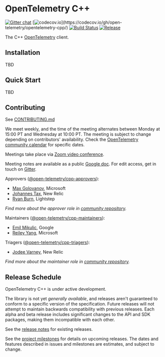 # OpenTelemetry C++

[![Gitter chat](https://badges.gitter.im/open-telemetry/opentelemetry-cpp.svg)](https://gitter.im/open-telemetry/opentelemetry-cpp?utm_source=badge&utm_medium=badge&utm_campaign=pr-badge&utm_content=badge)
[![codecov.io](https://codecov.io/gh/open-telemetry/opentelemetry-cpp/branch/master/graphs/badge.svg?)](https://codecov.io/gh/open-telemetry/opentelemetry-cpp/)
[![Build Status](https://action-badges.now.sh/open-telemetry/opentelemetry-cpp)](https://github.com/open-telemetry/opentelemetry-cpp/actions)
[![Release](https://img.shields.io/github/v/release/open-telemetry/opentelemetry-cpp?include_prereleases&style=)](https://github.com/open-telemetry/opentelemetry-cpp/releases/)

The C++ [OpenTelemetry](https://opentelemetry.io/) client.

## Installation

TBD

## Quick Start

TBD

## Contributing

See [CONTRIBUTING.md](CONTRIBUTING.md)

We meet weekly, and the time of the meeting alternates between Monday at 15:00
PT and Wednesday at 10:00 PT. The meeting is subject to change depending on
contributors' availability. Check the [OpenTelemetry community
calendar](https://calendar.google.com/calendar/embed?src=google.com_b79e3e90j7bbsa2n2p5an5lf60%40group.calendar.google.com)
for specific dates.

Meetings take place via [Zoom video conference](https://zoom.us/j/8203130519).

Meeting notes are available as a public [Google doc](https://docs.google.com/document/d/1i1E4-_y4uJ083lCutKGDhkpi3n4_e774SBLi9hPLocw/edit?usp=sharing). For edit access, get in touch on [Gitter](https://gitter.im/open-telemetry/opentelemetry-cpp).

Approvers ([@open-telemetry/cpp-approvers](https://github.com/orgs/open-telemetry/teams/cpp-approvers)):

- [Max Golovanov](https://github.com/maxgolov), Microsoft
- [Johannes Tax](https://github.com/pyohannes), New Relic
- [Ryan Burn](https://github.com/rnburn), Lightstep

*Find more about the approver role in [community repository](https://github.com/open-telemetry/community/blob/master/community-membership.md#approver).*

Maintainers ([@open-telemetry/cpp-maintainers](https://github.com/orgs/open-telemetry/teams/cpp-maintainers)):

- [Emil Mikulic](https://github.com/g-easy), Google
- [Reiley Yang](https://github.com/reyang), Microsoft

Triagers ([@open-telemetry/cpp-triagers](https://github.com/orgs/open-telemetry/teams/cpp-triagers)):

- [Jodee Varney](https://github.com/jodeev), New Relic

*Find more about the maintainer role in [community repository](https://github.com/open-telemetry/community/blob/master/community-membership.md#maintainer).*

## Release Schedule

OpenTelemetry C++ is under active development.

The library is not yet _generally available_, and releases aren't guaranteed to
conform to a specific version of the specification. Future releases will not
attempt to maintain backwards compatibility with previous releases. Each alpha
and beta release includes significant changes to the API and SDK packages,
making them incompatible with each other.

See the [release
notes](https://github.com/open-telemetry/opentelemetry-cpp/releases)
for existing releases.

See the [project
milestones](https://github.com/open-telemetry/opentelemetry-cpp/milestones)
for details on upcoming releases. The dates and features described in issues
and milestones are estimates, and subject to change.
